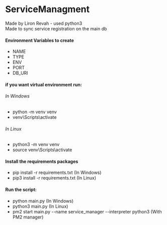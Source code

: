 # ServiceManagment‏
Made by Liron Revah - used python3  
Made to sync service registration on the main db

#### Environment Variables to create
- NAME <Service Name>
- TYPE <Service type>
- ENV <Environment type>
- PORT <Service Port>
- DB_URI <General db uri>


#### if you want virtual environment run:
###### In Windows
- python -m venv venv
- venv\Scripts\activate
###### In Linux
- python3 -m venv venv
- source venv\Scripts\activate

#### Install the requirements packages
- pip install -r requirements.txt (In Windows)
- pip3 install -r requirements.txt (In Linux)

#### Run the script:
- python main.py (In Windows)
- python3 main.py (In Linux)
- pm2 start main.py --name service_manager --interpreter python3  (With PM2 manager)
